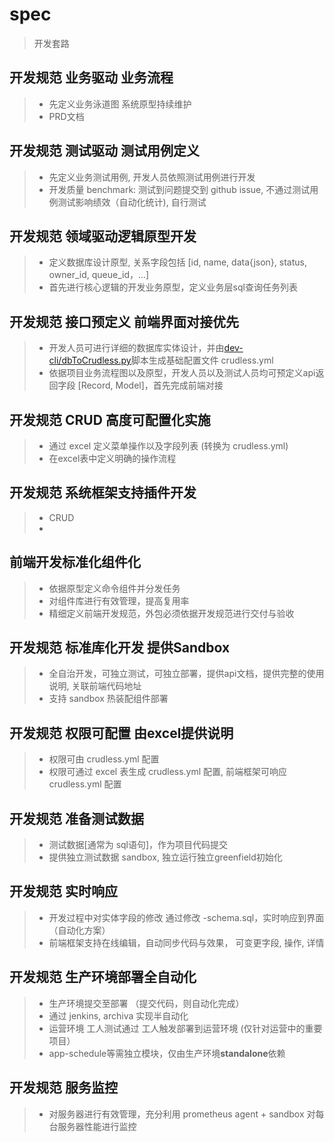 # spec
> 开发套路

## 开发规范 业务驱动 业务流程
> * 先定义业务泳道图  系统原型持续维护
> * PRD文档

## 开发规范 测试驱动 测试用例定义
> * 先定义业务测试用例, 开发人员依照测试用例进行开发
> * 开发质量 benchmark: 测试到问题提交到 github issue, 不通过测试用例测试影响绩效（自动化统计), 自行测试

## 开发规范 领域驱动逻辑原型开发
> * 定义数据库设计原型, 关系字段包括 [id, name, data{json}, status, owner_id, queue_id，...]
> * 首先进行核心逻辑的开发业务原型，定义业务层sql查询任务列表


## 开发规范 接口预定义 前端界面对接优先
> *  开发人员可进行详细的数据库实体设计，并由[dev-cli/dbToCrudless.py](https://github.com/kequandian/dev-cli/blob/master/dbToCrudless.py)脚本生成基础配置文件 crudless.yml
> *  依据项目业务流程图以及原型，开发人员以及测试人员均可预定义api返回字段 [Record, Model]，首先完成前端对接


## 开发规范 CRUD 高度可配置化实施
> * 通过 excel 定义菜单操作以及字段列表 (转换为  crudless.yml)
> * 在excel表中定义明确的操作流程


## 开发规范 系统框架支持插件开发
> * CRUD 
> * 


## 前端开发标准化组件化
> * 依据原型定义命令组件并分发任务
> * 对组件库进行有效管理，提高复用率 
> * 精细定义前端开发规范，外包必须依据开发规范进行交付与验收


## 开发规范 标准库化开发 提供Sandbox
> * 全自治开发，可独立测试，可独立部署，提供api文档，提供完整的使用说明, 关联前端代码地址
> * 支持 sandbox 热装配组件部署

## 开发规范 权限可配置 由excel提供说明
> * 权限可由  crudless.yml 配置
> * 权限可通过 excel 表生成 crudless.yml 配置, 前端框架可响应crudless.yml 配置

## 开发规范  准备测试数据
> * 测试数据[通常为 sql语句]，作为项目代码提交
> * 提供独立测试数据 sandbox, 独立运行独立greenfield初始化

## 开发规范  实时响应  
> * 开发过程中对实体字段的修改 通过修改 -schema.sql，实时响应到界面（自动化方案）
> * 前端框架支持在线编辑，自动同步代码与效果， 可变更字段, 操作, 详情

## 开发规范  生产环境部署全自动化 
> * 生产环境提交至部署  （提交代码，则自动化完成）
> * 通过 jenkins, archiva 实现半自动化
> * 运营环境 工人测试通过  工人触发部署到运营环境  (仅针对运营中的重要项目）
> * app-schedule等需独立模块，仅由生产环境**standalone**依赖

## 开发规范 服务监控
> * 对服务器进行有效管理，充分利用 prometheus agent + sandbox 对每台服务器性能进行监控
